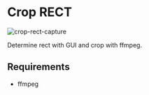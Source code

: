 # Crop RECT

![crop-rect-capture](https://user-images.githubusercontent.com/1129887/135505429-7431d4ac-9ce5-4282-afc4-dad8fd88386c.png)

Determine rect with GUI and crop with ffmpeg.

## Requirements

- ffmpeg
